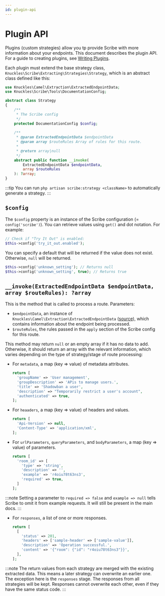 ```yaml
---
id: plugin-api
---
```


# Plugin API

Plugins (custom strategies) allow you tp provide Scribe with more information about your endpoints. This document describes the plugin API. For a guide to creating plugins, see [Writing Plugins](../advanced/plugins).

Each plugin must extend the base strategy class, `Knuckles\Scribe\Extracting\Strategies\Strategy`, which is an abstract class defined like this:

```php
use Knuckles\Camel\Extraction\ExtractedEndpointData;
use Knuckles\Scribe\Tools\DocumentationConfig;

abstract class Strategy
{
    /**
     * The Scribe config
     */
    protected DocumentationConfig $config;
    
    /**
     * @param ExtractedEndpointData $endpointData
     * @param array $routeRules Array of rules for this route.
     *
     * @return array|null
     */
    abstract public function __invoke(
        ExtractedEndpointData $endpointData,
        array $routeRules
    ): ?array;
}
```
:::tip
You can run `php artisan scribe:strategy <className>` to automatically generate a strategy.
:::

## `$config`
The `$config` property is an instance of the Scribe configuration (= `config('scribe')`). You can retrieve values using `get()` and dot notation. For example:

```php
// Check if "Try It Out" is enabled:
$this->config('try_it_out.enabled');
```

You can specify a default that will be returned if the value does not exist. Otherwise, `null` will be returned.

```php
$this->config('unknown_setting'); // Returns null
$this->config('unknown_setting', true); // Returns true
```

## `__invoke(ExtractedEndpointData $endpointData, array $routeRules): ?array`
This is the method that is called to process a route. Parameters:
- `$endpointData`, an instance of `Knuckles\Camel\Extraction\ExtractedEndpointData` ([source](https://github.com/knuckleswtf/scribe/blob/master/camel/Extraction/ExtractedEndpointData.php)), which contains information about the endpoint being processed.
- `$routeRules`, the rules passed in the `apply` section of the Scribe config for this route.

This method may return `null` or an empty array if it has no data to add. Otherwise, it should return an array with the relevant information, which varies depending on the type of strategy/stage of route processing:
- For `metadata`, a map (key => value) of metadata attributes.
  ```php
  return [
    'groupName' => 'User management',
    'groupDescription' => 'APis to manage users.',
    'title' => 'Shadowban a user',
    'description' => "Temporarily restrict a user's account",
    'authenticated' => true,
  ];
  ```
- For `heaaders`, a map (key => value) of headers and values.
  ```php
  return [
    'Api-Version' => null,
    'Content-Type' => 'application/xml',
  ];
  ```
- For `urlParameters`, `queryParameters`, and `bodyParameters`, a map (key => value) of parameters.
  ```php
  return [
    'room_id' => [
      'type' => 'string',
      'description' => '',
      'example' => 'r4oiu78t63ns3',
      'required' => true, 
    ]
  ];
  ```

:::note
Setting a parameter to `required => false` and `example => null` tells Scribe to omit it from example requests. It will still be present in the main docs. 
:::

- For `responses`, a list of one or more responses.
  ```php
  return [
    [
      'status' => 201,
      'headers' => ['sample-header' => ['sample-value']],
      'description' => 'Operation successful.',
      'content' => '{"room": {"id": "r4oiu78t63ns3"}}',
    ],
  ];
  ```
  
:::note
The return values from each strategy are merged with the existing extracted data. This means a later strategy can overwrite an earlier one. The exception here is the `responses` stage. The responses from all strategies will be kept. Responses cannot overwrite each other, even if they have the same status code.
:::